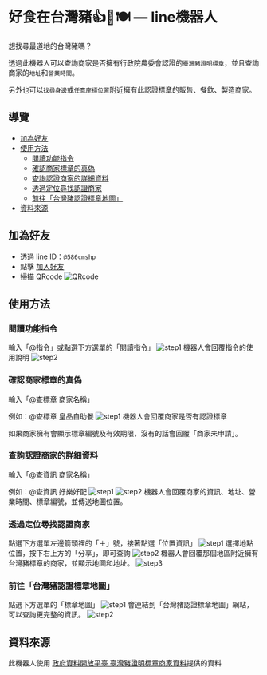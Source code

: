 # 好食在台灣豬👍🐖🍽 — line機器人
想找尋最道地的台灣豬嗎？

透過此機器人可以查詢商家是否擁有行政院農委會認證的`臺灣豬證明標章`，並且查詢商家的`地址`和`營業時間`。

另外也可以`找尋身邊`或`任意座標位置`附近擁有此認證標章的販售、餐飲、製造商家。


## 導覽
* [加為好友](#addFriend)
* [使用方法](#directions)
  - [閱讀功能指令](#read)
  - [確認商家標章的真偽](#check)
  - [查詢認證商家的詳細資料](#info)
  - [透過定位尋找認證商家](#map)
  - [前往「台灣豬認證標章地圖」](#link)
* [資料來源](#dataSource)

## <a name="addFriend"></a>加為好友
* 透過 line ID：`@586cmshp`
* 點擊 [加入好友](https://line.me/R/ti/p/%40586cmshp)
* 掃描 QRcode
![QRcode](https://qr-official.line.me/sid/L/586cmshp.png)

## <a name="directions"></a>使用方法
### <a name="read"></a>閱讀功能指令

輸入「@指令」或點選下方選單的「閱讀指令」
![step1](./images/Screenshot_20211226-163531.png)
機器人會回覆指令的使用說明
![step2](./images/Screenshot_20211226-163611.png)

### <a name="check"></a>確認商家標章的真偽
輸入「@查標章 商家名稱」

例如：@查標章 皇品自助餐
![step1](./images/Screenshot_20211226-165806.png)
機器人會回覆商家是否有認證標章

如果商家擁有會顯示標章編號及有效期限，沒有的話會回覆「商家未申請」。

### <a name="info"></a>查詢認證商家的詳細資料
輸入「@查資訊 商家名稱」

例如：@查資訊 好樂好配
![step1](./images/Screenshot_20211226-170515.png)
![step2](./images/Screenshot_20211226-170541.png)
機器人會回覆商家的資訊、地址、營業時間、標章編號，並傳送地圖位置。

### <a name="map">透過定位尋找認證商家
點選下方選單左邊箭頭裡的「＋」號，接著點選「位置資訊」
![step1](./images/Screenshot_20211226-170628.png)
選擇地點位置，按下右上方的「分享」，即可查詢
![step2](./images/Screenshot_20211226-170704.png)
機器人會回覆那個地區附近擁有台灣豬標章的商家，並顯示地圖和地址。
![step3](./images/Screenshot_20211226-170720.png)

### <a name="link">前往「台灣豬認證標章地圖」
點選下方選單的「標章地圖」
![step1](./images/Screenshot_20211226-170800.png)
會連結到「台灣豬認證標章地圖」網站，可以查詢更完整的資訊。
![step2](./images/Screenshot_20211226-170813.png)

## <a name="dataSource"></a>資料來源
此機器人使用 [政府資料開放平臺 臺灣豬證明標章商家資料](https://data.gov.tw/dataset/136370)提供的資料




